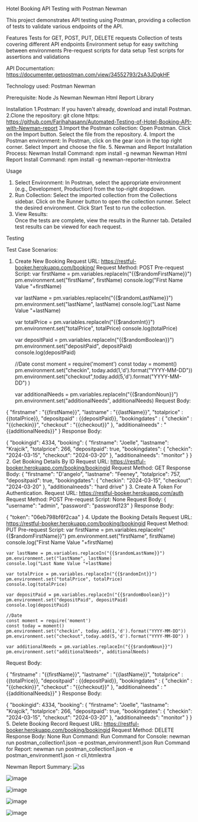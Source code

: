 Hotel Booking API Testing with Postman Newman

This project demonstrates API testing using Postman, providing a collection of tests to validate various endpoints of the API.

Features
Tests for GET, POST, PUT, DELETE requests
Collection of tests covering different API endpoints
Environment setup for easy switching between environments
Pre-request scripts for data setup
Test scripts for assertions and validations

API Documentation:
https://documenter.getpostman.com/view/34552793/2sA3JDgkHF

Technology used:
Postman
Newman

Prerequisite:
Node Js
Newman
Newman Html Report Library

Installation
1.Postman: If you haven't already, download and install Postman.
2.Clone the repository:
 git clone https: https://github.com/Farihahasann/Automated-Testing-of-Hotel-Booking-API-with-Newman-report
3.Import the Postman collection:
  Open Postman.
  Click on the Import button.
  Select the file from the repository.
4. Import the Postman environment:
  In Postman, click on the gear icon in the top right corner.
  Select Import and choose the file.
5. Newman and Report Installation Process:
 Newman Install Command:
  npm install -g newman
 Newman Html Report Install Command:
  npm install -g newman-reporter-htmlextra
  
Usage
 1. Select Environment:
     In Postman, select the appropriate environment (e.g., Development, Production) from the top-right dropdown.
 2. Run Collection:
     Select the imported collection from the Collections sidebar.
     Click on the Runner button to open the collection runner.
     Select the desired environment.
     Click Start Test to run the collection.
 3. View Results:  
     Once the tests are complete, view the results in the Runner tab.
     Detailed test results can be viewed for each request.
    
Testing

Test Case Scenarios:
1. Create New Booking
Request URL: https://restful-booker.herokuapp.com/booking/
Request Method: POST
Pre-request Script:
    var firstName = pm.variables.replaceIn("{{$randomFirstName}}")
    pm.environment.set("firstName", firstName)
    console.log("First Name Value "+firstName)
    
    var lastName = pm.variables.replaceIn("{{$randomLastName}}")
    pm.environment.set("lastName", lastName)
    console.log("Last Name Value "+lastName)
    
    var totalPrice = pm.variables.replaceIn("{{$randomInt}}")
    pm.environment.set("totalPrice", totalPrice)
    console.log(totalPrice)
    
    var depositPaid = pm.variables.replaceIn("{{$randomBoolean}}")
    pm.environment.set("depositPaid", depositPaid)
    console.log(depositPaid)
    
    //Date
    const moment = require('moment')
    const today = moment()
    pm.environment.set("checkin", today.add(1,'d').format("YYYY-MM-DD"))
    pm.environment.set("checkout",today.add(5,'d').format("YYYY-MM-DD") )
    
    var additionalNeeds = pm.variables.replaceIn("{{$randomNoun}}")
    pm.environment.set("additionalNeeds", additionalNeeds)
Request Body:

 {
     "firstname" : "{{firstName}}",
     "lastname" : "{{lastName}}",
     "totalprice" : {{totalPrice}},
     "depositpaid" : {{depositPaid}},
     "bookingdates" : {
   	  "checkin" : "{{checkin}}",
   	  "checkout" : "{{checkout}}"
     },
     "additionalneeds" : "{{additionalNeeds}}"
 }
Response Body:

 {
     "bookingid": 4334,
     "booking": {
         "firstname": "Joelle",
         "lastname": "Krajcik",
         "totalprice": 266,
         "depositpaid": true,
         "bookingdates": {
             "checkin": "2024-03-15",
             "checkout": "2024-03-20"
         },
         "additionalneeds": "monitor"
     }
 }
2. Get Booking Details By ID
Request URL: https://restful-booker.herokuapp.com/booking/bookingid
Request Method: GET
Response Body:
{
   "firstname": "D'angelo",
   "lastname": "Feeney",
   "totalprice": 757,
   "depositpaid": true,
   "bookingdates": {
       "checkin": "2024-03-15",
       "checkout": "2024-03-20"
   },
   "additionalneeds": "hard drive"
}
3. Create A Token For Authentication.
Request URL: https://restful-booker.herokuapp.com/auth
Request Method: POST
Pre-request Script: None
Request Body:
{
   "username": "admin",
   "password": "password123"
}
Response Body:

{
   "token": "06eb798bf6f2caa"
}
4. Update the Booking Details
Request URL: https://restful-booker.herokuapp.com/booking/bookingid
Request Method: PUT
Pre-request Script:
    var firstName = pm.variables.replaceIn("{{$randomFirstName}}")
    pm.environment.set("firstName", firstName)
    console.log("First Name Value "+firstName)
    
    var lastName = pm.variables.replaceIn("{{$randomLastName}}")
    pm.environment.set("lastName", lastName)
    console.log("Last Name Value "+lastName)
    
    var totalPrice = pm.variables.replaceIn("{{$randomInt}}")
    pm.environment.set("totalPrice", totalPrice)
    console.log(totalPrice)
    
    var depositPaid = pm.variables.replaceIn("{{$randomBoolean}}")
    pm.environment.set("depositPaid", depositPaid)
    console.log(depositPaid)
    
    //Date
    const moment = require('moment')
    const today = moment()
    pm.environment.set("checkin", today.add(1,'d').format("YYYY-MM-DD"))
    pm.environment.set("checkout",today.add(5,'d').format("YYYY-MM-DD") )
    
    var additionalNeeds = pm.variables.replaceIn("{{$randomNoun}}")
    pm.environment.set("additionalNeeds", additionalNeeds)
Request Body:

 {
     "firstname" : "{{firstName}}",
     "lastname" : "{{lastName}}",
     "totalprice" : {{totalPrice}},
     "depositpaid" : {{depositPaid}},
     "bookingdates" : {
   	  "checkin" : "{{checkin}}",
   	  "checkout" : "{{checkout}}"
     },
     "additionalneeds" : "{{additionalNeeds}}"
 }
Response Body:

 {
     "bookingid": 4334,
     "booking": {
         "firstname": "Joelle",
         "lastname": "Krajcik",
         "totalprice": 266,
         "depositpaid": true,
         "bookingdates": {
             "checkin": "2024-03-15",
             "checkout": "2024-03-20"
         },
         "additionalneeds": "monitor"
     }
 }
5. Delete Booking Record
Request URL: https://restful-booker.herokuapp.com/booking/bookingid
Request Method: DELETE
Response Body: None
Run Command:
 Run Command for Console: newman run postman_collection1.json -e postman_environment1.json
 Run Command for Report: newman run postman_collection1.json -e postman_environment1.json -r cli,htmlextra

Newman Report Summary:
![ss](https://github.com/Farihahasann/Automated-Testing-of-Hotel-Booking-API-with-Newman-report/assets/91427751/e2fe6489-6c58-4beb-bc71-e38984fbe554)

![image](https://github.com/Farihahasann/Automated-Testing-of-Hotel-Booking-API-with-Newman-report/assets/91427751/d33d6611-f9f0-4ad8-a17d-8f1370f609cc)

![image](https://github.com/Farihahasann/Automated-Testing-of-Hotel-Booking-API-with-Newman-report/assets/91427751/048bd0a2-393f-4d82-90c1-aa117844e669)

![image](https://github.com/Farihahasann/Automated-Testing-of-Hotel-Booking-API-with-Newman-report/assets/91427751/5b16a82c-008b-4921-bed2-dd811a8c8419)

![image](https://github.com/Farihahasann/Automated-Testing-of-Hotel-Booking-API-with-Newman-report/assets/91427751/e8e584d9-8a2f-4384-b937-fbf2c0d3ce87)



